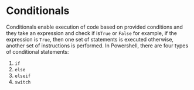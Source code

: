 # Conditionals

Conditionals enable execution of code based on provided conditions and they take an expression and check if is`True` or `False` for example, if the expression is `True`, then one set of statements is executed otherwise, another set of instructions is performed. In Powershell, there are four types of conditional statements:

1. `if`
2. `else`
3. `elseif`
4. `switch`
